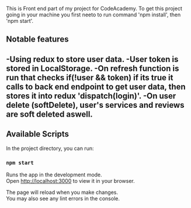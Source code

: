 This is Front end part of my project for CodeAcademy.
To get this project going in your machine you first neeto to run command 'npm install', then 'npm start'.


## Notable features
-Using redux to store user data.
-User token is stored in LocalStorage.
-On refresh function is run that checks if(!user && token) if its true it calls to back end endpoint to get user data, then stores it into redux 'dispatch(login)'.
-On user delete (softDelete), user's services and reviews are soft deleted aswell.
-

## Available Scripts

In the project directory, you can run:

### `npm start`

Runs the app in the development mode.\
Open [http://localhost:3000](http://localhost:3000) to view it in your browser.

The page will reload when you make changes.\
You may also see any lint errors in the console.